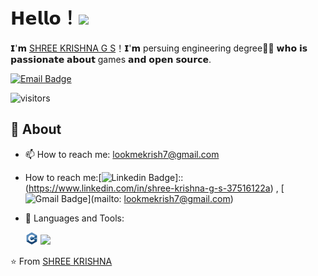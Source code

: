 # 𝗛𝗲𝗹𝗹𝗼！<img src="https://user-images.githubusercontent.com/5679180/79618120-0daffb80-80be-11ea-819e-d2b0fa904d07.gif" width="27px"> 

𝗜'𝗺 [SHREE KRISHNA G S](github.com/shreekrsna)！𝗜'𝗺 persuing  engineering degree👨‍💻 𝘄𝗵𝗼 𝗶𝘀 𝗽𝗮𝘀𝘀𝗶𝗼𝗻𝗮𝘁𝗲 𝗮𝗯𝗼𝘂𝘁 games 𝗮𝗻𝗱 𝗼𝗽𝗲𝗻 𝘀𝗼𝘂𝗿𝗰𝗲.


[![Email Badge](https://img.shields.io/badge/-Email-c14438?style=flat-square&logo=Gmail&logoColor=white&link=mailto:yaronhuang@foxmail.com)](mailto:yaronhuang@foxmail.com)


![visitors](https://visitor-badge.laobi.icu/badge?page_id=krishna)



## 🧐 About


- 📫 How to reach me: lookmekrish7@gmail.com
-  How to reach me:[![Linkedin Badge](https://img.shields.io/badge/-LinkedIn-blue?style=flat-square&logo=Linkedin&logoColor=white&link=)]:: (https://www.linkedin.com/in/shree-krishna-g-s-37516122a)
, [![Gmail Badge](https://img.shields.io/badge/-Gmail-c14438?style=flat-square&logo=Gmail&logoColor=white&link=mailto:shuklaraghav321.com)](mailto: lookmekrish7@gmail.com)

- 🌱 Languages and Tools: 

    <div>
        <code><img height="20" src="https://raw.githubusercontent.com/github/explore/80688e429a7d4ef2fca1e82350fe8e3517d3494d/topics/cpp/cpp.png"></code>
           <code><img height="20" src="https://www.google.com/imgres?imgurl=https%3A%2F%2Fwww.computerhope.com%2Fjargon%2Fj%2Fjavascript.png&imgrefurl=https%3A%2F%2Fwww.computerhope.com%2Fjargon%2Fj%2Fjavascript.htm&tbnid=UeTQ2NKciPfaVM&vet=12ahUKEwjnsMjQ0uz7AhVig2MGHTrcAcIQMygEegUIARDmAQ..i&docid=kDJIpkRx3_tCHM&w=350&h=350&q=javascript&ved=2ahUKEwjnsMjQ0uz7AhVig2MGHTrcAcIQMygEegUIARDmAQ"></code>
       
    </div>


⭐️ From [SHREE KRISHNA](https://github.com/shreekrsna)
